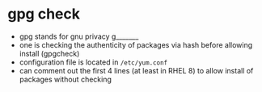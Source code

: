 # gpg check

- gpg stands for gnu privacy g_______
- one is checking the authenticity of packages via hash before allowing install (gpgcheck)
- configuration file is located in ```/etc/yum.conf```
- can comment out the first 4 lines (at least in RHEL 8) to allow install of packages without checking
